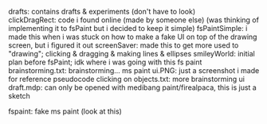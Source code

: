 drafts: contains drafts & experiments (don't have to look)  
  clickDragRect: code i found online (made by someone else) (was thinking of implementing it to fsPaint but i decided to keep it simple)
  fsPaintSimple: i made this when i was stuck on how to make a fake UI on top of the drawing screen, but i figured it out
  screenSaver: made this to get more used to "drawing"; clicking & dragging & making lines & ellipses
  smileyWorld: initial plan before fsPaint; idk where i was going with this
  fs paint brainstorming.txt: brainstorming...
  ms paint ui.PNG: just a screenshot i made for reference
  pseudocode clicking on objects.txt: more brainstorming
  ui draft.mdp: can only be opened with medibang paint/firealpaca, this is just a sketch

fspaint: fake ms paint (look at this)
